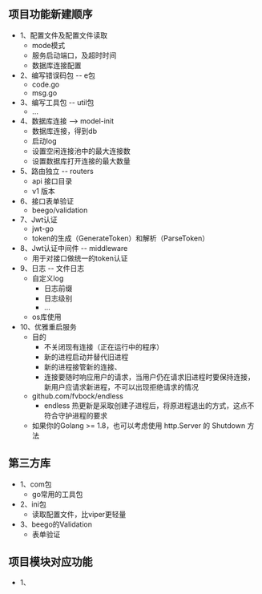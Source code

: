 ## 项目功能新建顺序
  * 1、配置文件及配置文件读取
    * mode模式
    * 服务启动端口，及超时时间
    * 数据库连接配置
  * 2、编写错误码包 -- e包
    * code.go
    * msg.go
  * 3、编写工具包 -- util包
    * ...
  * 4、数据库连接 --> model-init
    * 数据库连接，得到db
    * 启动log
    * 设置空闲连接池中的最大连接数
    * 设置数据库打开连接的最大数量
  * 5、路由独立 -- routers
    * api 接口目录
    * v1  版本
  * 6、接口表单验证
    * beego/validation
  * 7、Jwt认证
    * jwt-go
    * token的生成（GenerateToken）和解析（ParseToken）
  * 8、Jwt认证中间件 -- middleware
    * 用于对接口做统一的token认证
  * 9、日志 -- 文件日志
    * 自定义log
      * 日志前缀
      * 日志级别
      * ...
    * os库使用
  * 10、优雅重启服务
    * 目的
      * 不关闭现有连接（正在运行中的程序）
      * 新的进程启动并替代旧进程
      * 新的进程接管新的连接、
      * 连接要随时响应用户的请求，当用户仍在请求旧进程时要保持连接，新用户应请求新进程，不可以出现拒绝请求的情况
    * github.com/fvbock/endless
      * endless 热更新是采取创建子进程后，将原进程退出的方式，这点不符合守护进程的要求
    * 如果你的Golang >= 1.8，也可以考虑使用 http.Server 的 Shutdown 方法

## 第三方库
  * 1、com包
    * go常用的工具包
  * 2、ini包
    * 读取配置文件，比viper更轻量
  * 3、beego的Validation
    * 表单验证

## 项目模块对应功能
  * 1、